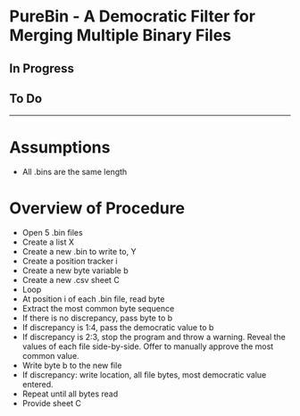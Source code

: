 # PureBin - A Democratic Filter for Merging Multiple Binary Files


## In Progress
## To Do
___
# Assumptions
* All .bins are the same length

# Overview of Procedure
* Open 5 .bin files
* Create a list X 
* Create a new .bin to write to, Y
* Create a position tracker i
* Create a new byte variable b
* Create a new .csv sheet C
* Loop
* At position i of each .bin file, read byte
* Extract the most common byte sequence
* If there is no discrepancy, pass byte to b
* If discrepancy is 1:4, pass the democratic value to b
* If discrepancy is 2:3, stop the program and throw a warning. Reveal the values of each file side-by-side. Offer to manually approve the most common value.
* Write byte b to the new file
* If discrepancy: write location, all file bytes, most democratic value entered.
* Repeat until all bytes read
* Provide sheet C
